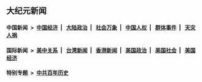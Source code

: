 ## 大纪元新闻

#### 中国新闻 &nbsp;>&nbsp; [中国经济](indexes/ncid283/README.md?02131645) &nbsp;| &nbsp; [大陆政治](indexes/ncid277/README.md?02131645) &nbsp;| &nbsp; [社会万象](indexes/ncid282/README.md?02131645) &nbsp;| &nbsp; [中国人权](indexes/ncid278/README.md?02131645) &nbsp;| &nbsp; [群体事件](indexes/ncid279/README.md?02131645) &nbsp;| &nbsp; [天灾人祸](indexes/ncid280/README.md?02131645)

#### 国际新闻 &nbsp;>&nbsp; [美中关系](indexes/nf1412576/README.md?02131645) &nbsp;| &nbsp; [台湾新闻](indexes/ncid1349361/README.md?02131645) &nbsp;| &nbsp; [香港新闻](indexes/ncid1349362/README.md?02131645) &nbsp;| &nbsp; [美国政治](indexes/ncid1078159/README.md?02131645) &nbsp;| &nbsp; [美国社会](indexes/ncid1078160/README.md?02131645) &nbsp;| &nbsp; [美国经济](indexes/ncid1078158/README.md?02131645)

#### 特别专题 &nbsp;>&nbsp; [中共百年历史](https://github.com/epoch-news/epoch-special/blob/master/README.md?02131645)  

